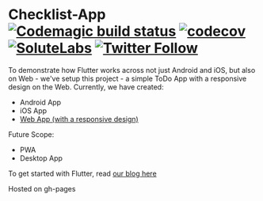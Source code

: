 # Checklist-App [![Codemagic build status](https://api.codemagic.io/apps/5da0203a9f20ef000de2e6fd/5da0203a9f20ef000de2e6fc/status_badge.svg)](https://codemagic.io/apps/5da0203a9f20ef000de2e6fd/5da0203a9f20ef000de2e6fc/latest_build) [![codecov](https://codecov.io/gh/solutelabs/checklist-app/branch/feature%2Fbloc_implementation/graph/badge.svg)](https://codecov.io/gh/solutelabs/checklist-app) [![SoluteLabs](https://img.shields.io/badge/madeby-solutelabs-blue)](https://www.solutelabs.com/) [![Twitter Follow](https://img.shields.io/twitter/follow/solutelabs?label=Follow%20SoluteLabs&style=social)](https://twitter.com/solutelabs)

To demonstrate how Flutter works across not just Android and iOS, but also on Web - we've setup this project - a simple ToDo App with a responsive design on the Web.
Currently, we have created:
- Android App
- iOS App
- [Web App (with a responsive design)](http://checklist-app.codemagic.app/)

Future Scope:
- PWA
- Desktop App

To get started with Flutter, read [our blog here](https://blog.solutelabs.com/flutter-for-your-next-product-idea-everything-you-need-to-know-f5179a925524)

Hosted on gh-pages